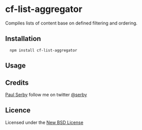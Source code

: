 # cf-list-aggregator

Compiles lists of content base on defined filtering and ordering.

## Installation

      npm install cf-list-aggregator

## Usage

## Credits
[Paul Serby](https://github.com/serby/) follow me on twitter [@serby](http://twitter.com/serby)

## Licence
Licensed under the [New BSD License](http://opensource.org/licenses/bsd-license.php)